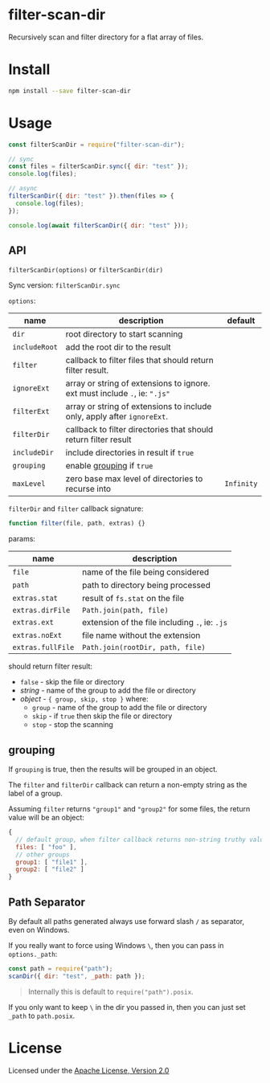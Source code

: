 # filter-scan-dir

Recursively scan and filter directory for a flat array of files.

# Install

```bash
npm install --save filter-scan-dir
```

# Usage

```js
const filterScanDir = require("filter-scan-dir");

// sync
const files = filterScanDir.sync({ dir: "test" });
console.log(files);

// async
filterScanDir({ dir: "test" }).then(files => {
  console.log(files);
});

console.log(await filterScanDir({ dir: "test" }));
```

## API

`filterScanDir(options)` or `filterScanDir(dir)`

Sync version: `filterScanDir.sync`

`options`:

| name          | description                                                                | default    |
| ------------- | -------------------------------------------------------------------------- | ---------- |
| `dir`         | root directory to start scanning                                           |            |
| `includeRoot` | add the root dir to the result                                             |            |
| `filter`      | callback to filter files that should return filter result.                 |            |
| `ignoreExt`   | array or string of extensions to ignore. ext must include `.`, ie: `".js"` |            |
| `filterExt`   | array or string of extensions to include only, apply after `ignoreExt`.    |            |
| `filterDir`   | callback to filter directories that should return filter result            |            |
| `includeDir`  | include directories in result if `true`                                    |            |
| `grouping`    | enable [grouping](#grouping) if `true`                                     |            |
| `maxLevel`    | zero base max level of directories to recurse into                         | `Infinity` |

`filterDir` and `filter` callback signature:

```js
function filter(file, path, extras) {}
```

params:

| name              | description                                    |
| ----------------- | ---------------------------------------------- |
| `file`            | name of the file being considered              |
| `path`            | path to directory being processed              |
| `extras.stat`     | result of `fs.stat` on the file                |
| `extras.dirFile`  | `Path.join(path, file)`                        |
| `extras.ext`      | extension of the file including `.`, ie: `.js` |
| `extras.noExt`    | file name without the extension                |
| `extras.fullFile` | `Path.join(rootDir, path, file)`               |

should return filter result:

- `false` - skip the file or directory
- _string_ - name of the group to add the file or directory
- _object_ - `{ group, skip, stop }` where:
  - `group` - name of the group to add the file or directory
  - `skip` - if `true` then skip the file or directory
  - `stop` - stop the scanning

## grouping

If `grouping` is true, then the results will be grouped in an object.

The `filter` and `filterDir` callback can return a non-empty string as the label of a group.

Assuming `filter` returns `"group1"` and `"group2"` for some files, the return value will be an object:

```js
{
  // default group, when filter callback returns non-string truthy value
  files: [ "foo" ],
  // other groups
  group1: [ "file1" ],
  group2: [ "file2" ]
}
```

## Path Separator

By default all paths generated always use forward slash `/` as separator, even on Windows.

If you really want to force using Windows `\`, then you can pass in `options._path`:

```js
const path = require("path");
scanDir({ dir: "test", _path: path });
```

> Internally this is default to `require("path").posix`.

If you only want to keep `\` in the dir you passed in, then you can just set `_path` to `path.posix`.

# License

Licensed under the [Apache License, Version 2.0](https://www.apache.org/licenses/LICENSE-2.0)
